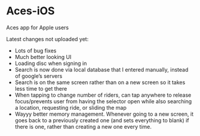 # Aces-iOS
Aces app for Apple users

Latest changes not uploaded yet:

- Lots of bug fixes
- Much better looking UI
- Loading disc when signing in
- Search is now done via local database that I entered manually, instead of google’s servers
- Search is on the same screen rather than on a new screen so it takes less time to get there
- When tapping to change number of riders, can tap anywhere to release focus/prevents user from 
  having the selector open while also searching a location, requesting ride, or sliding the map
- Wayyy better memory management. Whenever going to a new screen, it goes back to a previously 
  created one (and sets everything to blank) if there is one, rather than creating a new one every time.
